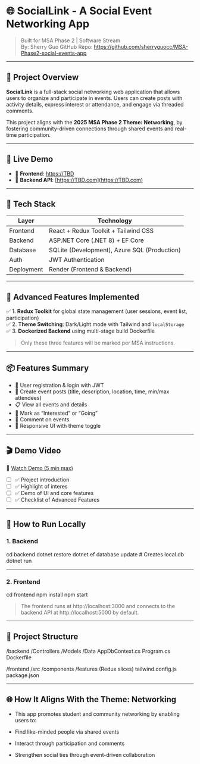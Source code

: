 # 🌐 SocialLink - A Social Event Networking App

> Built for MSA Phase 2 | Software Stream  
> By: Sherry Guo 
> GitHub Repo: https://github.com/sherryguocc/MSA-Phase2-social-events-app

---

## 🎯 Project Overview

**SocialLink** is a full-stack social networking web application that allows users to organize and participate in events. Users can create posts with activity details, express interest or attendance, and engage via threaded comments.

This project aligns with the **2025 MSA Phase 2 Theme: Networking**, by fostering community-driven connections through shared events and real-time participation.

---

## 🚀 Live Demo

- 🔗 **Frontend**: [https://TBD](https://TBD.com)
- 🔗 **Backend API**: [https://TBD.com](https://TBD.com)

---

## 🧰 Tech Stack

| Layer      | Technology                        |
|------------|-----------------------------------|
| Frontend   | React + Redux Toolkit + Tailwind CSS |
| Backend    | ASP.NET Core (.NET 8) + EF Core    |
| Database   | SQLite (Development), Azure SQL (Production) |
| Auth       | JWT Authentication                |
| Deployment | Render (Frontend & Backend)       |

---

## 🧠 Advanced Features Implemented

✅ 1. **Redux Toolkit** for global state management (user sessions, event list, participation)  
✅ 2. **Theme Switching**: Dark/Light mode with Tailwind and `localStorage`  
✅ 3. **Dockerized Backend** using multi-stage build Dockerfile  

> Only these three features will be marked per MSA instructions.

---

## 📦 Features Summary

- 👥 User registration & login with JWT
- 📝 Create event posts (title, description, location, time, min/max attendees)
- 📋 View all events and details
- 🔁 Mark as “Interested” or “Going”
- 💬 Comment on events
- 📄 Responsive UI with theme toggle

---

## 🎬 Demo Video

🎥 [Watch Demo (5 min max)](https://TBD.com)

- [ ] ✅ Project introduction
- [ ] ✅ Highlight of interes
- [ ] ✅ Demo of UI and core features
- [ ] ✅ Checklist of Advanced Features

---

## 🔧 How to Run Locally

### 1. Backend

cd backend
dotnet restore
dotnet ef database update  # Creates local.db
dotnet run


---

### 2. Frontend


cd frontend
npm install
npm start


> The frontend runs at http://localhost:3000 and connects to the backend API at http://localhost:5000 by default.

---

## 🔧 Project Structure

/backend
    /Controllers
    /Models
    /Data
    AppDbContext.cs
    Program.cs
    Dockerfile

/frontend
    /src
    /components
    /features (Redux slices)
    tailwind.config.js
    package.json

---

## 🌐 How It Aligns With the Theme: Networking

- This app promotes student and community networking by enabling users to:

- Find like-minded people via shared events

- Interact through participation and comments

- Strengthen social ties through event-driven collaboration